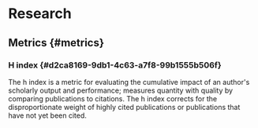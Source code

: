# Research


## Metrics {#metrics}


### H index {#d2ca8169-9db1-4c63-a7f8-99b1555b506f}

The h index is a metric for evaluating the cumulative impact of an author's scholarly output and performance; measures quantity with quality by comparing publications to citations. The h index corrects for the disproportionate weight of highly cited publications or publications that have not yet been cited.
